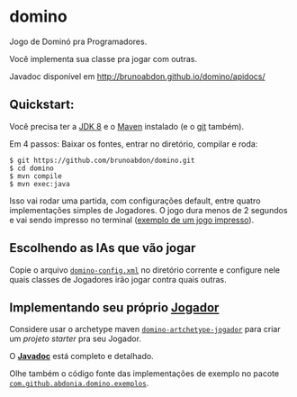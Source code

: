 # domino

Jogo de Dominó pra Programadores.

Você implementa sua classe pra jogar com outras. 

Javadoc disponível em http://brunoabdon.github.io/domino/apidocs/

## Quickstart:

Você precisa ter a [JDK 8](http://www.oracle.com/technetwork/java/javase/downloads/jdk8-downloads-2133151.html) e o [Maven](https://maven.apache.org/) instalado (e o [git](https://git-scm.com/) também).

Em 4 passos: Baixar os fontes, entrar no diretório, compilar e roda:
``` 
$ git https://github.com/brunoabdon/domino.git
$ cd domino
$ mvn compile
$ mvn exec:java
``` 
Isso vai rodar uma partida, com configurações default, entre quatro implementações simples de Jogadores. O jogo dura menos de 2 segundos e vai sendo impresso no terminal ([exemplo de um jogo impresso](https://gist.github.com/brunoabdon/2821affbc692fe006947630d51de8dba)).

## Escolhendo as IAs que vão jogar
Copie o arquivo [`domino-config.xml`](https://gist.githubusercontent.com/brunoabdon/6dd3e52167c3fc23a0e63babc84632d8/raw/5cad7b35c6466aede2d65a13d8ec69d7f0fc87d3/domino-config.xml) no diretório corrente e configure nele quais classes de Jogadores irão jogar contra quais outras.

## Implementando seu próprio [Jogador](http://brunoabdon.github.io/domino/apidocs/com/github/abdonia/domino/Jogador.html)
Considere usar o archetype maven [`domino-artchetype-jogador`](https://github.com/brunoabdon/domino-archetype-jogador) para criar um *projeto starter* pra seu Jogador.

O [**Javadoc**](http://brunoabdon.github.io/domino/apidocs/) está completo e detalhado.

Olhe também o código fonte das implementações de exemplo no pacote [`com.github.abdonia.domino.exemplos`](https://github.com/brunoabdon/domino/tree/master/src/main/java/com/github/abdonia/domino/exemplos).

